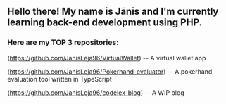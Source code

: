 ## Hello there! My name is Jānis and I'm currently learning back-end development using PHP.

### Here are my TOP 3 repositories:
(https://github.com/JanisLeja96/VirtualWallet) -- A virtual wallet app

(https://github.com/JanisLeja96/Pokerhand-evaluator) -- A pokerhand evaluation tool written in TypeScript

(https://github.com/JanisLeja96/codelex-blog) -- A WIP blog

